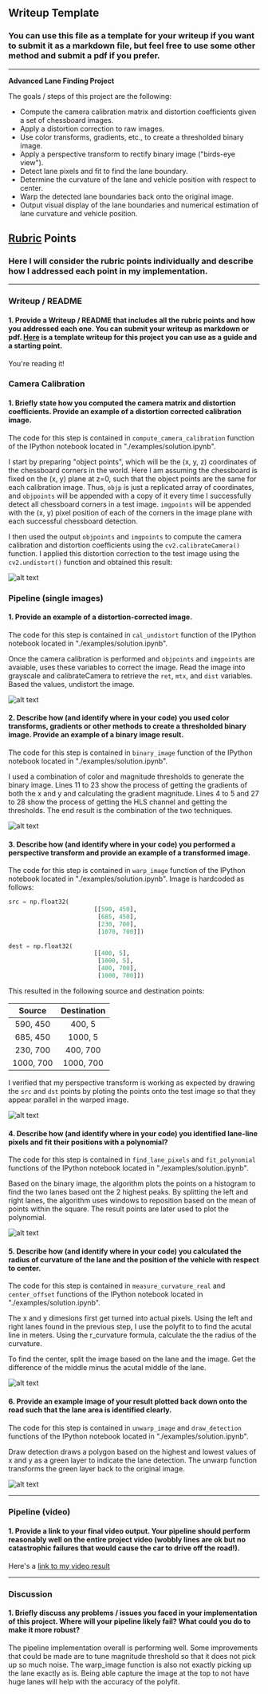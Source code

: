 ## Writeup Template

### You can use this file as a template for your writeup if you want to submit it as a markdown file, but feel free to use some other method and submit a pdf if you prefer.

---

**Advanced Lane Finding Project**

The goals / steps of this project are the following:

* Compute the camera calibration matrix and distortion coefficients given a set of chessboard images.
* Apply a distortion correction to raw images.
* Use color transforms, gradients, etc., to create a thresholded binary image.
* Apply a perspective transform to rectify binary image ("birds-eye view").
* Detect lane pixels and fit to find the lane boundary.
* Determine the curvature of the lane and vehicle position with respect to center.
* Warp the detected lane boundaries back onto the original image.
* Output visual display of the lane boundaries and numerical estimation of lane curvature and vehicle position.

[//]: # (Image References)

[image1]: ./output_images/undistort_output.png "Undistorted"
[image2]: ./output_images/test1.jpg "Road Transformed"
[image3]: ./output_images/binary_combo_example.jpg "Binary Example"
[image4]: ./output_images/warped_straight_lines.jpg "Warp Example"
[image7]: ./output_images/fit_poly.jpg "Fit Polynomial"
[image5]: ./output_images/color_fit_lines.jpg "Fit Visual"
[image6]: ./output_images/example_output.jpg "Output"
[video1]: ./output_image/project_video.mp4 "Video"

## [Rubric](https://review.udacity.com/#!/rubrics/571/view) Points

### Here I will consider the rubric points individually and describe how I addressed each point in my implementation.  

---

### Writeup / README

#### 1. Provide a Writeup / README that includes all the rubric points and how you addressed each one.  You can submit your writeup as markdown or pdf.  [Here](https://github.com/udacity/CarND-Advanced-Lane-Lines/blob/master/writeup_template.md) is a template writeup for this project you can use as a guide and a starting point.  

You're reading it!

### Camera Calibration

#### 1. Briefly state how you computed the camera matrix and distortion coefficients. Provide an example of a distortion corrected calibration image.

The code for this step is contained in `compute_camera_calibration` function of the IPython notebook located in "./examples/solution.ipynb".

I start by preparing "object points", which will be the (x, y, z) coordinates of the chessboard corners in the world. Here I am assuming the chessboard is fixed on the (x, y) plane at z=0, such that the object points are the same for each calibration image.  Thus, `objp` is just a replicated array of coordinates, and `objpoints` will be appended with a copy of it every time I successfully detect all chessboard corners in a test image.  `imgpoints` will be appended with the (x, y) pixel position of each of the corners in the image plane with each successful chessboard detection.  

I then used the output `objpoints` and `imgpoints` to compute the camera calibration and distortion coefficients using the `cv2.calibrateCamera()` function.  I applied this distortion correction to the test image using the `cv2.undistort()` function and obtained this result: 

![alt text][image1]

### Pipeline (single images)

#### 1. Provide an example of a distortion-corrected image.

The code for this step is contained in `cal_undistort` function of the IPython notebook located in "./examples/solution.ipynb".

Once the camera calibration is performed and `objpoints` and `imgpoints` are avaiable, uses these variables to correct the image. Read the image into grayscale and calibrateCamera to retrieve the `ret`, `mtx`, and `dist` variables. Based the values, undistort the image. 

![alt text][image1]

#### 2. Describe how (and identify where in your code) you used color transforms, gradients or other methods to create a thresholded binary image.  Provide an example of a binary image result.

The code for this step is contained in `binary_image` function of the IPython notebook located in "./examples/solution.ipynb".

I used a combination of color and magnitude thresholds to generate the binary image. Lines 11 to 23 show the process of getting the gradients of both the x and y and calculating the gradient magnitude. Lines 4 to 5 and 27 to 28 show the process of getting the HLS channel and getting the thresholds. The end result is the combination of the two techniques. 

![alt text][image3]

#### 3. Describe how (and identify where in your code) you performed a perspective transform and provide an example of a transformed image.

The code for this step is contained in `warp_image` function of the IPython notebook located in "./examples/solution.ipynb". Image is hardcoded as follows:
```python
src = np.float32(
                        [[590, 450],
                         [685, 450],
                         [230, 700],
                         [1070, 700]])

dest = np.float32(
                        [[400, 5],
                         [1000, 5],
                         [400, 700],
                         [1000, 700]])
```

This resulted in the following source and destination points:

| Source        | Destination   | 
|:-------------:|:-------------:| 
| 590, 450      | 400, 5        | 
| 685, 450      | 1000, 5       |
| 230, 700      | 400, 700      |
| 1000, 700     | 1000, 700     |

I verified that my perspective transform is working as expected by drawing the `src` and `dst` points by ploting the points onto the test image so that they appear parallel in the warped image.

![alt text][image4]

#### 4. Describe how (and identify where in your code) you identified lane-line pixels and fit their positions with a polynomial?

The code for this step is contained in `find_lane_pixels` and `fit_polynomial` functions of the IPython notebook located in "./examples/solution.ipynb".

Based on the binary image, the algorithm plots the points on a histogram to find the two lanes based ont the 2 highest peaks. By splitting the left and right lanes, the algorithm uses windows to reposition based on the mean of points within the square. The result points are later used to plot the polynomial. 


![alt text][image7]

#### 5. Describe how (and identify where in your code) you calculated the radius of curvature of the lane and the position of the vehicle with respect to center.

The code for this step is contained in `measure_curvature_real` and `center_offset` functions of the IPython notebook located in "./examples/solution.ipynb".

The x and y dimesions first get turned into actual pixels. Using the left and right lanes found in the previous step, I use the polyfit to to find the acutal line in meters. Using the r_curvature formula, calculate the the radius of the curvature.

To find the center, split the image based on the lane and the image. Get the difference of the middle minus the acutal middle of the lane. 

![alt text][image6]

#### 6. Provide an example image of your result plotted back down onto the road such that the lane area is identified clearly.

The code for this step is contained in `unwarp_image` and `draw_detection` functions of the IPython notebook located in "./examples/solution.ipynb".

Draw detection draws a polygon based on the highest and lowest values of x and y as a green layer to indicate the lane detection. The unwarp function transforms the green layer back to the original image. 


![alt text][image6]

---

### Pipeline (video)

#### 1. Provide a link to your final video output.  Your pipeline should perform reasonably well on the entire project video (wobbly lines are ok but no catastrophic failures that would cause the car to drive off the road!).

Here's a [link to my video result][video1]

---

### Discussion

#### 1. Briefly discuss any problems / issues you faced in your implementation of this project.  Where will your pipeline likely fail?  What could you do to make it more robust?

The pipeline implementation overall is performing well. Some improvements that could be made are to tune magnitude threshold so that it does not pick up so much noise. The warp_image function is also not exactly picking up the lane exactly as is. Being able capture the image at the top to not have huge lanes will help with the accuracy of the polyfit. 
